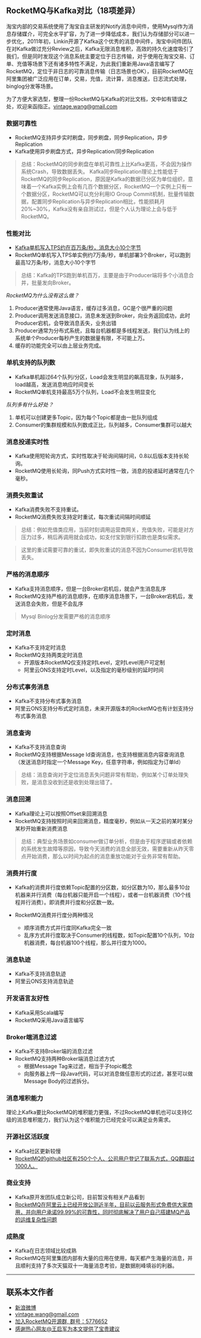 ## RocketMQ与Kafka对比（18项差异）

淘宝内部的交易系统使用了淘宝自主研发的Notify消息中间件，使用Mysql作为消息存储媒介，可完全水平扩容，为了进一步降低成本，我们认为存储部分可以进一步优化，2011年初，Linkin开源了Kafka这个优秀的消息中间件，淘宝中间件团队在对Kafka做过充分Review之后，Kafka无限消息堆积，高效的持久化速度吸引了我们，但是同时发现这个消息系统主要定位于日志传输，对于使用在淘宝交易、订单、充值等场景下还有诸多特性不满足，为此我们重新用Java语言编写了RocketMQ，定位于非日志的可靠消息传输（日志场景也OK），目前RocketMQ在阿里集团被广泛应用在订单，交易，充值，流计算，消息推送，日志流式处理，binglog分发等场景。

为了方便大家选型，整理一份RocketMQ与Kafka的对比文档，文中如有错误之处，欢迎来函指正。[vintage.wang@gmail.com](vintage.wang@gmail.com)


### 数据可靠性
* RocketMQ支持异步实时刷盘，同步刷盘，同步Replication，异步Replication
* Kafka使用异步刷盘方式，异步Replication/同步Replication

> 总结：RocketMQ的同步刷盘在单机可靠性上比Kafka更高，不会因为操作系统Crash，导致数据丢失。
> Kafka同步Replication理论上性能低于RocketMQ的同步Replication，原因是Kafka的数据已分区为单位组织，意味着一个Kafka实例上会有几百个数据分区，RocketMQ一个实例上只有一个数据分区，RocketMQ可以充分利用IO Group Commit机制，批量传输数据，配置同步Replication与异步Replication相比，性能损耗月20%~30%，Kafka没有亲自测试过，但是个人认为理论上会与低于RocketMQ。

### 性能对比
* [Kafka单机写入TPS约在百万条/秒，消息大小10个字节](http://engineering.linkedin.com/kafka/benchmarking-apache-kafka-2-million-writes-second-three-cheap-machines)
* RocketMQ单机写入TPS单实例约7万条/秒，单机部署3个Broker，可以跑到最高12万条/秒，消息大小10个字节

> 总结：Kafka的TPS跑到单机百万，主要是由于Producer端将多个小消息合并，批量发向Broker。

*RocketMQ为什么没有这么做？*

1. Producer通常使用Java语言，缓存过多消息，GC是个很严重的问题
2. Producer调用发送消息接口，消息未发送到Broker，向业务返回成功，此时Producer宕机，会导致消息丢失，业务出错
3. Producer通常为分布式系统，且每台机器都是多线程发送，我们认为线上的系统单个Producer每秒产生的数据量有限，不可能上万。
4. 缓存的功能完全可以由上层业务完成。


### 单机支持的队列数
* Kafka单机超过64个队列/分区，Load会发生明显的飙高现象，队列越多，load越高，发送消息响应时间变长
* RocketMQ单机支持最高5万个队列，Load不会发生明显变化

*队列多有什么好处？*

1. 单机可以创建更多Topic，因为每个Topic都是由一批队列组成
2. Consumer的集群规模和队列数成正比，队列越多，Consumer集群可以越大

### 消息投递实时性
* Kafka使用短轮询方式，实时性取决于轮询间隔时间，0.8以后版本支持长轮询。
* RocketMQ使用长轮询，同Push方式实时性一致，消息的投递延时通常在几个毫秒。


### 消费失败重试
* Kafka消费失败不支持重试。
* RocketMQ消费失败支持定时重试，每次重试间隔时间顺延

> 总结：例如充值类应用，当前时刻调用运营商网关，充值失败，可能是对方压力过多，稍后再调用就会成功，如支付宝到银行扣款也是类似需求。

> 这里的重试需要可靠的重试，即失败重试的消息不因为Consumer宕机导致丢失。

### 严格的消息顺序
* Kafka支持消息顺序，但是一台Broker宕机后，就会产生消息乱序
* RocketMQ支持严格的消息顺序，在顺序消息场景下，一台Broker宕机后，发送消息会失败，但是不会乱序

> Mysql Binlog分发需要严格的消息顺序


### 定时消息
* Kafka不支持定时消息
* RocketMQ支持两类定时消息
	* 开源版本RocketMQ仅支持定时Level，定时Level用户可定制
	* 阿里云ONS支持定时Level，以及指定的毫秒级别的延时时间

### 分布式事务消息
* Kafka不支持分布式事务消息
* 阿里云ONS支持分布式定时消息，未来开源版本的RocketMQ也有计划支持分布式事务消息

### 消息查询
* Kafka不支持消息查询
* RocketMQ支持根据Message Id查询消息，也支持根据消息内容查询消息（发送消息时指定一个Message Key，任意字符串，例如指定为订单Id）

> 总结：消息查询对于定位消息丢失问题非常有帮助，例如某个订单处理失败，是消息没收到还是收到处理出错了。

### 消息回溯
* Kafka理论上可以按照Offset来回溯消息
* RocketMQ支持按照时间来回溯消息，精度毫秒，例如从一天之前的某时某分某秒开始重新消费消息

> 总结：典型业务场景如consumer做订单分析，但是由于程序逻辑或者依赖的系统发生故障等原因，导致今天消费的消息全部无效，需要重新从昨天零点开始消费，那么以时间为起点的消息重放功能对于业务非常有帮助。


### 消费并行度
* Kafka的消费并行度依赖Topic配置的分区数，如分区数为10，那么最多10台机器来并行消费（每台机器只能开启一个线程），或者一台机器消费（10个线程并行消费）。即消费并行度和分区数一致。

* RocketMQ消费并行度分两种情况
	* 顺序消费方式并行度同Kafka完全一致
	* 乱序方式并行度取决于Consumer的线程数，如Topic配置10个队列，10台机器消费，每台机器100个线程，那么并行度为1000。


### 消息轨迹
* Kafka不支持消息轨迹
* 阿里云ONS支持消息轨迹

### 开发语言友好性
* Kafka采用Scala编写
* RocketMQ采用Java语言编写

### Broker端消息过滤
* Kafka不支持Broker端的消息过滤
* RocketMQ支持两种Broker端消息过滤方式
	* 根据Message Tag来过滤，相当于子topic概念
	* 向服务器上传一段Java代码，可以对消息做任意形式的过滤，甚至可以做Message Body的过滤拆分。

### 消息堆积能力

理论上Kafka要比RocketMQ的堆积能力更强，不过RocketMQ单机也可以支持亿级的消息堆积能力，我们认为这个堆积能力已经完全可以满足业务需求。

### 开源社区活跃度
* Kafka社区更新较慢
* [RocketMQ的github社区有250个个人、公司用户登记了联系方式，QQ群超过1000人。](https://github.com/alibaba/RocketMQ/issues/1)

### 商业支持
* Kafka原开发团队成立新公司，目前暂没有相关产品看到
* [RocketMQ在阿里云上已经开放公测近半年，目前以云服务形式免费供大家商用，并向用户承诺99.99%的可靠性，同时彻底解决了用户自己搭建MQ产品的运维复杂性问题](http://www.aliyun.com/product/ons)

### 成熟度
* Kafka在日志领域比较成熟
* RocketMQ在阿里集团内部有大量的应用在使用，每天都产生海量的消息，并且顺利支持了多次天猫双十一海量消息考验，是数据削峰填谷的利器。


----------

## 联系本文作者
* [新浪微博](http://weibo.com/vintagewangxr)
* vintage.wang@gmail.com
* [加入RocketMQ开源群, 群号：5776652](http://url.cn/Knxm0o)
* [感谢热心网友@王启军为本文提供了宝贵建议](http://blog.csdn.net/douliw/article/details/44179009)
